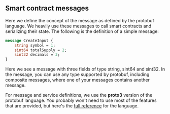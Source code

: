 ## Smart contract messages

Here we define the concept of the message as defined by the protobuf language. We heavily use these messages to call smart contracts and serializing their state. The following is the definition of a simple message:

```protobuf
message CreateInput {
    string symbol = 1;
    sint64 totalSupply = 2;
    sint32 decimals = 3;
}
```

Here we see a message with three fields of type string, sint64 and sint32. In the message, you can use any type supported by protobuf, including composite messages, where one of your messages contains another message. 

For message and service definitions, we use the **proto3** version of the protobuf language. You probably won't need to use most of the features that are provided, but here's the [full reference](https://developers.google.com/protocol-buffers/docs/proto3) for the language.